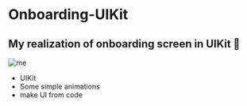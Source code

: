 # 


# Onboarding-UIKit

## My realization of onboarding screen in UIKit 🙂

![me](https://vk.com/doc41697612_627350719) 

- UIKit
- Some simple animations
- make UI from code
